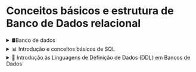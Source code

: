 # Conceitos básicos e estrutura de Banco de Dados relacional

<details>
<summary>🛢️Banco de dados</summary>

### Banco de dados

Coleção organizada de informações ou dados, é estruturada e normalmente armazenada de forma eletrônica em um computador. <br>
Os bancos de dados são organizados em tabelas, que consistem em linhas (registros) e colunas (campos).<br>
As tabelas são projetadas para representar tipos específicos de informações, como dados de clientes, produtos, vendas, etc.

### Tipos de banco de dados:

- **Relacionais/SQL:** Os dados são organizados em tabelas relacionadas por chaves
- **Não relacionais/NoSQL (Not OnlySQL):** Modelos flexíveis de dados, adequados para dados não estruturados ou semiestruturados
- **Orientado a objetos:** Modelam os dados de uma maneira mais próxima à forma como são representados nos sistemas de programação orientada a objetos.
- **Hierárquico:** Os dados são representados como um conjunto de registros que estão inter-relacionados de maneira hierárquica, formando uma estrutura semelhante a uma árvore, com um único nó raiz conectado a vários nós filhos.
- **Em memória:** Dados são armazenados na memória para acesso ultrarápido
- **Distribuídos:** Os dados são armazenados em vários locais geográficos. Mais utilizados em redes sociais.

### SGBD:

**S**istema de **G**erenciamento de **B**anco de **D**ados - Oferecem um conjunto de ferramentas e recursos, para que seja possível criar, manipular, consultar os dados e trabalhar com a administração de segurança dos BDs.<br>
Exemplos de SGBDs incluem MySQL, PostgreSQL, SQL Server, Oracle, SQLite e MariaDB.

### Funções de um BD:
- **Armazenamento:** Os BDs armazenam grandes volumes de dados eficientemente
- **Recuperação:** Os dados podem ser recuperados facilmente para consultas, relatórios e análises.
- **Integridade:** Os SGBDs mantêm a integridade dos dados garantindo que eles atendam a regras e restrições predefinidas
- **Segurança:** Os BDs têm recursos de segurança para proteger os dados contra acessos não autorizados


### Funcionalidades básicas: CRUD

Create, Read, Update, Delete.

### Estrutura de um BD relacional

Composto por um BD, onde será armazenado um conjunto de todas as tabelas, que podem ter relacionamentos.

- Tabelas são compostas por colunas
- Linha/registro/tupla: informações em si
- Relacionamentos dependem de:
    - Chaves primárias: ids únicos
    - Chaves estrangeiras: sinalizam que existe um relacionamento entre as informações das tabelas

### Características:

- Relacionamento entre tabelas
- Linguagem de consulta Estruturada (SQL)
- Integridade referencial
- Normalização de dados
- Segurança
- Flexibilidade e extensibilidade
- Suporte a transações ACID: garantia da consistencia da informação no BD

### ACID:

Conjunto de proprieades de um BD relacional que garante que as operações sejam executadas de uma forma segura e confiável, para que tenhas as informações conistentes.

**Atomicidade**: garante que todas as operações de uma transação sejam executadas com sucesso, ou que nenhuma delas seja executada. Ou seja, se tivermos algum tipo de erro em alguma das nossas operações SQL, ele não vai salvar essa informação.

**Consistência**: Garante que o BD saia de um estado consistente para outro estado consistente, garantindo todas as regras e restrições definidas nas tabelas.

**Isolamento**: Cada transação é executada de forma isolada, sem interferir nas transações concorrentes para evitar acessos incorretos ou inconsistência de dados. O BD garante que uma escrita seja feita posterior a outra e não ao mesmo tempo, para que não haja perca de informação.

**Durabilidade**: Uma vez que a transação é confirmada, a alteração da informação é permanente.

[O que é um banco de dados relacional?](https://www.oracle.com/br/database/what-is-a-relational-database/)

</details>

<details>

<summary>📊 Introdução e conceitos básicos de SQL</summary>

## Introdução e conceitos básicos de SQL

- Linguagem de consulta padronizada
- Amplamente utilizada para interagir com o BD, permite escrever consultas e comandos para criar schemas, recuperar, inserir, atualizar e excluir informações, ou o próprio BD.

### Organização da SQL

- DQL - Linguagem de Consulta de Dados
    - SELECT
- DML - Linguagem de Manipulação de dados
    - INSERT, UPDATE, DELETE
- DDL - Linguagem de Definição de Dados
    - CREATE, ALTER, DROP
- DCL - Linguagem de Controle de Dados
    - GRANT, REVOKE
- DTL - Linguagem de Transação de Dados
    - BEGIN, COMMIT, ROLLBACK

### Sintaxe básica: nomenclatura

- Os nomes devem começar com uma letra ou underline(_)
- Os nomes podem conter letras, números e underline
- Diferenciam maiúsculas e minúsculas

[SQL Tutorial - Essential SQL For The Beginners](https://www.sqltutorial.org/)

### MER E DER: Modelagem de Banco de Dados

- O Modelo Entidade-Relacionamento (MER) é representado através de diagramas chamados Diagramas Entidade-Relacionamento (DER)

### Entidades:

Representação das tabelas - são nomeadas com substantivos concretos ou abstratos que representem de forma clara sua função dentro do domínio

### Atributos:

Características e propriedades de cada uma das entidades. Eles descrevem informações específicas sobre uma entidade.

| usuarios |
| --- |
| nome |
| email |
| senha |

### Relacionamentos

Representam as associações entre as entidades. Representados por losangos.

![Alt text](img/relacionamentos/image.png)

Exemplo: Em um sistema de gerenciamento de uma locadora de veículos,
modele a relação entre um cliente e um veículo. Considere os
atributos e as operações necessárias para representar esse
relacionamento de forma eficaz, levando em conta a
possibilidade de aluguel, devolução, manutenção e informações
associadas a ambos os clientes e veículos. Descreva as
entidades envolvidas e as cardinalidades das associações, bem
como quaisquer propriedades ou restrições importantes que
devem ser consideradas na modelagem.

![Alt text](img/relacionamentos/image-1.png)

[App Diagrams](https://app.diagrams.net/)

### Cardinalidade:

Refere-se a forma como as entidades se relacionam umas com as outras, e indica o número máximo de instâncias ou ocorrências que pode ter de uma entidade associada a outra.

### Relacionamento 1-1 (um para um):
uma instância de uma entidade pode estar associada no máximo a uma instância de uma outra entidade.

![Alt text](img/relacionamentos/image-2.png)

### Relacionamento 1-N (um para muitos):
uma instância de uma entidade pode estar associada a várias outras instâncias das outras entidades.

![Alt text](img/relacionamentos/image-3.png)


### Relacionamento N-N (muitos para muitos):

várias instâncias de várias entidades estão associadas a várias outras instâncias de várias entidades.

![Alt text](img/relacionamentos/image-4.png)


## Tabelas, colunas e registros

- **Tabelas**: são usadas para armazenar dados de forma organizada. Cada tabela em um banco de dados relacional tem um nome único e é dividida em colunas e linhas.
- **Colunas**: estrutura dentro de uma tabela que representa um atributo específico dos dados armazenados. Cada coluna tem um nome único e um tipo de dados associado que define o tipo de informação que pode ser armazenado nela, como números, textos, datas, etc.
- **Registro**: também conhecido como linha ou tupla, é uma instância individual de dados em uma tabela.

### Comando: CREATE TABLE

CREATE TABLE NOME

(coluna tipo opções COMMENT

‘COMENTARIO’)

### Tipos de dados:

- Inteiro (integer)
- Decimal/Numérico (Decimal/Numeric)
- Caractere/Varchar (Character/varchar)
- Data/Hora (Date/Time)
- Booleano (Boolean)
- Texto longo (text)
- Enums (enumerações): Um tipo de dado especial que permite definir um conjunto fixo de valores permitidos para uma coluna, como opções de dias da semana.


### Restrições de valor:

- **NOT NULL**: o valor não pode ser nulo
- **UNIQUE**: exemplo - um e-mail deve ser unicamente de um usuário
- **DEFAULT**: exemplo - toda reserva no momento em que é criada tem o status criada
- **Chaves primárias e estrangeiras:**
- **Auto incremento**

</details>



<details>
<summary>💾 Introdução às Linguagens de Definição de Dados (DDL) em Bancos de Dados</summary>

## Linguagens de Definição de Dados (DDL)

A Linguagem de Definição de Dados (DDL) é uma linguagem de programação utilizada para definir e gerenciar a estrutura de um banco de dados. Ela permite que os desenvolvedores criem, modifiquem e excluam objetos de banco de dados, como tabelas, índices, visões e restrições. Resumindo, ela é usada para criar, modificar e excluir estruturas de banco de dados, como tabelas, índices e restrições. A DDL é uma parte fundamental no mundo dos bancos de dados.

Antes de mais nada, é importante ressaltar que existem algumas diferenças significativas entre as linguagens SQL de um SGBD (Sistema de Gerenciamento de Banco de Dados) para outro. No entanto, neste conteúdo, o foco estará na base de dados MariaDB. É relevante destacar que, geralmente, as consultas SQL que discutiremos a seguir são perfeitamente aplicáveis ao MySQL, uma vez que o MariaDB é um fork do MySQL e ambos compartilham uma base de código semelhante. Portanto, as SQLs apresentadas aqui podem ser facilmente adaptadas para ambas as plataformas, o que torna esse conhecimento ainda mais valioso para quem trabalha com bancos de dados relacionais.

Adicionalmente, para a execução das SQLs que abordaremos neste conteúdo, é fundamental que o usuário tenha o SGBD (Sistema de Gerenciamento de Banco de Dados), de sua escolha, devidamente instalado e rodando em sua máquina local. Ter o SGBD funcionando no ambiente de desenvolvimento é um pré-requisito essencial para a prática e experimentação das consultas SQL. Portanto, antes de prosseguir com a execução dos comandos, certifique-se de que o MariaDB ou o MySQL estejam instalados, configurados e inicializados corretamente em seu sistema, garantindo assim uma experiência eficaz e produtiva na gestão de bancos de dados.

## Comandos DDL Básicos

### Criar uma Base de Dados

Para criar uma nova base de dados, você pode usar o comando SQL `CREATE DATABASE`. Por exemplo, para criar uma base de dados chamada "minhabasededados", você pode executar o seguinte comando:
![Alt text](img/image.png)


Ao criar uma base de dados, você deve ter muita atenção na escolha do nome, pois ela não poderá ser renomeada. O processo de renomeação de uma base passa por salvar os dados em um arquivo externo (fazer backup), criar a base com um novo nome, restaurar os dados para a nova base e excluir a base antiga.

### Excluir uma Base de Dados:

Para excluir uma base de dados, utilize o comando SQL `DROP DATABASE`. Certifique-se de ter certeza de que deseja excluir a base de dados, pois essa ação é irreversível e todos os dados serão perdidos. Por exemplo, para excluir a base de dados "minhabasededados", você pode executar o seguinte comando:
![Alt text](img/image2.png)

### Criando Tabelas em uma base de dados:

O comando para criação de uma tabela é o `CREATE TABLE`, vejamos um exemplo de sua sintaxe:
![Alt text](img/image3.png)


A Figura 3 apresenta os elementos necessários para a criação de uma tabela em uma base de dados:

- `CREATE TABLE`: Este é o comando que indica que você está criando uma nova tabela.
- `nome_da_tabela`: Substitua isso pelo nome da tabela que você deseja criar.
- `coluna1`, `coluna2`, `coluna3`, ...: Essas são as colunas que você deseja que a tabela tenha. Você precisa especificar o nome de cada coluna.
- `TIPO_DE_DADO`: Especifica o tipo de dado que cada coluna pode armazenar. Por exemplo, você pode usar `INT` para números inteiros, `VARCHAR(255)` para strings de até 255 caracteres, `DATE` para datas, entre outros tipos de dados. Cada coluna deve ser seguida pelo seu tipo de dado.

Aqui está um exemplo de criação de uma tabela de funcionários:
![Alt text](img/image4.png)


Neste exemplo, estamos criando uma tabela chamada "Funcionarios" com cinco colunas: ID, Nome, Sobrenome, DataNascimento e Salario. Cada coluna tem um tipo de dado apropriado.

Além disso, notamos que a coluna "ID" é definida como `INT AUTO_INCREMENT PRIMARY KEY`. Isso significa que a coluna "ID" será uma chave primária (primary key) e terá valores gerados automaticamente (auto increment), garantindo que cada registro tenha um valor de ID único.

Para criar uma tabela é preciso especificar a base que recebera o comando, esta escolha pode ser feita de duas maneiras, a primeira é determinar no memento do comando `CREATE`. Como no exemplo a seguir:
![Alt text](img/image5.png)


No exemplo anterior, uma tabela chamada "Clientes" foi criada na base de dados "MinhaBaseDeDados". Essa especificação garante que a tabela gerada siga o planejado pelo projetista. Ao se omitir essa informação, o banco de dados criará a tabela na base selecionada. Caso nenhuma base esteja selecionada, ele retornará um erro de sintaxe SQL. Para selecionar uma base para realizar todas as interações nela, utilize o comando USE, como apresentado no exemplo a seguir:
![Alt text](img/image6.png)

É importante ressaltar que, após a execução do comando `USE DATABASE`, todos os comandos digitados a seguir serão automaticamente executados na base selecionada.

Em muitos cenários, à medida que um projeto evolui, é necessário realizar alterações nas tabelas de um banco de dados. Isso pode envolver a adição ou exclusão de colunas, bem como a modificação do tipo ou do tamanho de uma coluna existente. O MariaDB oferece comandos SQL que permitem realizar essas operações de forma controlada e eficaz.

### Manipulando colunas de uma tabela

Para adicionar uma nova coluna a uma tabela existente, utilize o comando `ALTER TABLE`. Suponhamos que você queira adicionar uma coluna "Telefone" à tabela "Clientes" da base de dados "MinhaBaseDeDados":
![Alt text](img/image7.png)


Isso adicionará uma nova coluna chamada "Telefone" à tabela "Clientes" na última coluna. Já para adicionar na primeira posição da tabela você usaria a palavra reservada `FIRST`, como no exemplo a seguir:
![Alt text](img/image8.png)


Já para adicionar a coluna a uma posição determinada, pode-se usar a palavra `AFTER` seguido do nome da coluna que se deseja utilizar como referência para inserção, exemplo:
![Alt text](img/image9.png)


As alterações em tabelas não se limitam apenas na inserção de novas colunas, também é possível modificar o tipo e o tamanho de uma coluna existente, use o comando `ALTER TABLE` com a cláusula `MODIFY COLUMN`. Por exemplo, se você desejar alterar o tipo da coluna "Nome" de "VARCHAR(50)" para "VARCHAR(100)", faça o seguinte:
![Alt text](img/image10.png)


Isso alterará o tipo e o tamanho da coluna "Nome" de 50 para 100 caracteres. Além disso, pode-se usar a cláusula `CHANGE COLUMN` para reorganizar as colunas existentes em uma tabela. Por exemplo, se você desejar mover a coluna "Telefone" para a primeira posição na tabela "Clientes", você pode fazer o seguinte:
![Alt text](img/image11.png)
Figura 11 - SQL que reorganiza a posição de uma coluna na tabela.

Isso reorganizará a coluna "Telefone" para a primeira posição na tabela. Por fim, caso uma coluna não seja mais necessária, poderá ser excluída permanentemente. Para isso, utilize o comando `ALTER TABLE` com a cláusula `DROP COLUMN`. Veja o exemplo de exclusão da coluna "Email" da tabela "Clientes" a seguir:
![Alt text](img/image12.png)
Figura 12 - SQL que exclui a coluna "Email" da tabela "Clientes".

### Alterando chave primaria

Para promover uma coluna a chave primária em uma tabela no MariaDB, você pode usar o comando `ALTER TABLE` em conjunto com a cláusula `ADD PRIMARY KEY`. Aqui está como fazer isso:
![Alt text](img/image13.png)
SQL que promove a coluna ID para chave primaria.

Isso define a coluna "ID" como a chave primária da tabela "Clientes". Certifique-se de que a coluna que você deseja promover como chave primária contenha valores únicos e não contenha valores nulos, pois a chave primária deve ser exclusiva e não nula. Além disso, se a tabela já tiver uma chave primária existente, você precisará removê-la antes de definir a nova chave primária. Use o comando `DROP PRIMARY KEY` para remover a chave primária anterior:
![Alt text](img/image14.png)
SQL que remove a chave primaria da tabela.

### Criando Chaves Estrangeiras:

As chaves estrangeiras (foreign keys) são elementos cruciais no design de bancos de dados relacionais, pois estabelecem relacionamentos entre tabelas, mantendo a integridade referencial dos dados. No MariaDB, você pode adicionar chaves estrangeiras de duas maneiras: durante a criação da tabela ou posteriormente, por meio da alteração de uma tabela existente.

### Adicionando Chaves Estrangeiras Durante a Criação da Tabela:

Durante a criação da tabela, você pode definir uma chave estrangeira diretamente na declaração da tabela. Isso garante que a integridade referencial seja mantida desde o início. Veja um exemplo:
![Alt text](img/image15.png)
Exemplo de criação de tabela com chave estrangeira.

Nesse exemplo, a tabela "Pedidos" é criada com uma coluna "ClienteID" que atua como uma chave estrangeira, referenciando a tabela "Clientes" pela coluna "ID". Essa abordagem é preferível quando se projeta um banco de dados desde o início.

### Adicionando Chaves Estrangeiras Após a Criação da Tabela:

Caso você precise adicionar uma chave estrangeira a uma tabela existente, use o comando `ALTER TABLE`. Por exemplo, suponha que você já tenha uma tabela "Pedidos" e deseje adicionar uma chave estrangeira para a coluna "ClienteID":
![Alt text](img/image16.png)
Alterando tabela e promovendo coluna a chave estrangeira.

Neste caso, o comando `ALTER TABLE` permite adicionar a chave estrangeira após a criação da tabela. Certifique-se de que a tabela de referência ("Clientes" no exemplo) já exista antes de adicionar a chave estrangeira.

Independentemente do método escolhido, as chaves estrangeiras desempenham um papel fundamental na garantia da integridade dos dados em seu banco de dados MariaDB, tornando possível a criação de relacionamentos significativos entre tabelas. Lembre-se de fazer backup de seus dados antes de realizar qualquer alteração na estrutura da tabela para evitar a perda acidental de informações.

</details>